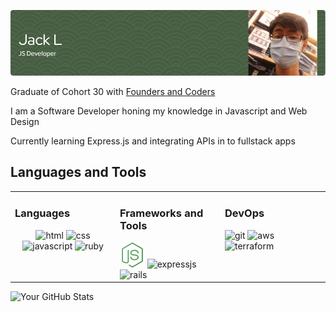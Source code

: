 ![banner](./assets/Banners/github-jsdev-banner.png)

<!-- [![LinkedIn](https://img.shields.io/badge/LinkedIn-Connect-blue)](https://www.linkedin.com/in/your-linkedin-profile) -->

Graduate of Cohort 30 with [Founders and Coders](https://www.foundersandcoders.com/)

I am a Software Developer honing my knowledge in Javascript and Web Design

Currently learning Express.js and integrating APIs in to fullstack apps

## Languages and Tools

<table width="100%">
    <tr>
        <td width="33%" valign="top">
            <h3>Languages</h3>
            <div align="center">  
                <img width="40px" height="40px" alt="html" src="https://cdn.jsdelivr.net/gh/devicons/devicon/icons/html5/html5-original.svg" />
                <img width="40px" height="40px" alt="css" src="https://cdn.jsdelivr.net/gh/devicons/devicon/icons/css3/css3-original.svg" />
                <img width="40px" height="40px" alt="javascript" src="https://cdn.jsdelivr.net/gh/devicons/devicon/icons/javascript/javascript-original.svg" />
                <img width="20%" height="40px" alt="ruby" src="https://cdn.jsdelivr.net/gh/devicons/devicon/icons/ruby/ruby-original.svg" />
            </div>
        </td>
        <td width="33%" valign="top">
            <h3>Frameworks and Tools</h3>
            <div>  
                <img width="40px" height="40px" alt="nodejs" src="./assets/icons/nodejs-icon.png" />
                <img width="40px" height="40px" alt="expressjs" src="https://cdn.jsdelivr.net/gh/devicons/devicon@latest/icons/express/express-original.svg" />
                <img width="40px" height="40px" alt="rails" src="https://cdn.jsdelivr.net/gh/devicons/devicon@latest/icons/rails/rails-original-wordmark.svg" />
            </div>
        </td>
        <td width="33%" valign="top">
            <h3>DevOps</h3>
            <div>  
                <img width="40px" height="40px" alt="git" src="https://cdn.jsdelivr.net/gh/devicons/devicon@latest/icons/git/git-original.svg" />
                <img width="40px" height="40px" alt="aws" src="https://cdn.jsdelivr.net/gh/devicons/devicon@latest/icons/amazonwebservices/amazonwebservices-original-wordmark.svg" />
                <img width="40px" height="40px" alt="terraform" src="https://cdn.jsdelivr.net/gh/devicons/devicon@latest/icons/terraform/terraform-original.svg" />
            </div>
        </td>
    </tr>
</table>

<!-- ## 📊 GitHub Stats -->

![Your GitHub Stats](https://github-readme-stats.vercel.app/api?username=department19&show_icons=true&count_private=true&hide=contribs,issues&theme=radical)

<!-- Attributions -->
<!-- <a href="https://www.flaticon.com/free-icons/node" title="node icons">Node icons created by pocike - Flaticon</a> -->